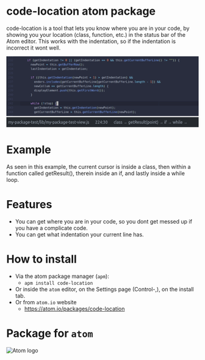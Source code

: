 # code-location atom package

code-location is a tool that lets you know where you are in your code, by showing you your location (class, function, etc.) in the status bar of the Atom editor.
This works with the indentation, so if the indentation is incorrect it wont well.

![A screenshot of your package](https://raw.githubusercontent.com/Jonny-exe/atom-code-location/master/images/Function_screenshot.png)
![A screenshot of your package](https://raw.githubusercontent.com/Jonny-exe/atom-code-location/master/images/StatusBarLocation.png)

# Example

As seen in this example, the current cursor is inside a class, then within a function called getResult(), therein inside an if, and lastly inside a while loop.

# Features
- You can get where you are in your code, so you dont get messed up if you have a complicate code.
- You can get what indentation your current line has.

# How to install

- Via the atom package manager (`apm`):
  - `apm install code-location`
- Or inside the `atom` editor, on the Settings page (Control-,), on the install tab.
- Or from `atom.io` website
  - https://atom.io/packages/code-location


# Package for `atom`

![Atom logo](https://dl2.macupdate.com/images/icons256/53196.png?d=1518722998)
